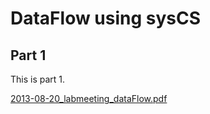 # DataFlow using sysCS

## Part 1

This is part 1.

[2013-08-20_labmeeting_dataFlow.pdf](2013-08-20_labmeeting_dataFlow.pdf)
